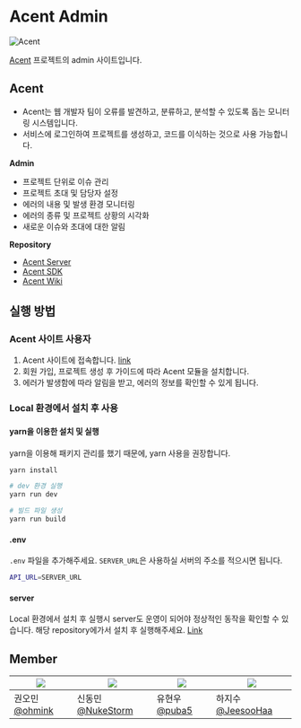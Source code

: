 # Acent Admin 

![Acent](https://user-images.githubusercontent.com/52685325/102728089-1ce1fa00-436d-11eb-86b3-cfa0197e6870.PNG)

[Acent](http://101.101.208.107/) 프로젝트의  admin 사이트입니다.  

## Acent 

- Acent는 웹 개발자 팀이 오류를 발견하고, 분류하고, 분석할 수 있도록 돕는 모니터링 시스템입니다. 
- 서비스에 로그인하여 프로젝트를 생성하고, 코드를 이식하는 것으로 사용 가능합니다. 

**Admin**

- 프로젝트 단위로 이슈 관리 
- 프로젝트 초대 및 담당자 설정 
- 에러의 내용 및 발생 환경 모니터링 
- 에러의 종류 및 프로젝트 상황의 시각화 
- 새로운 이슈와 초대에 대한 알림 

**Repository**

- [Acent Server](https://github.com/boostcamp-2020/Project11-C-Web-FE-Performance-Monitoring-Server)
- [Acent SDK](https://github.com/boostcamp-2020/Project11-C-Web-FE-Performance-Monitoring-SDK)
- [Acent Wiki](https://github.com/boostcamp-2020/Project11-C-Web-FE-Performance-Monitoring-Server/wiki)

## 실행 방법

### Acent 사이트 사용자

1. Acent 사이트에 접속합니다. [link](http://101.101.208.107/)
2. 회원 가입, 프로젝트 생성 후 가이드에 따라 Acent 모듈을 설치합니다. 
3. 에러가 발생함에 따라 알림을 받고, 에러의 정보를 확인할 수 있게 됩니다. 

### Local 환경에서 설치 후 사용

#### yarn을 이용한 설치 및 실행 

yarn을 이용해 패키지 관리를 했기 때문에, yarn 사용을 권장합니다. 

```bash
yarn install 

# dev 환경 실행
yarn run dev 

# 빌드 파일 생성
yarn run build
```

#### .env 

`.env` 파일을 추가해주세요. `SERVER_URL`은 사용하실 서버의 주소를 적으시면 됩니다. 

```bash
API_URL=SERVER_URL
```

#### server

Local 환경에서 설치 후 실행시 server도 운영이 되어야 정상적인 동작을 확인할 수 있습니다. 해당 repository에가서 설치 후 실행해주세요. [Link](https://github.com/boostcamp-2020/Project11-C-Web-FE-Performance-Monitoring-Server)

## Member

| ![](https://avatars2.githubusercontent.com/u/45379812?s=460&v=4) | ![](https://avatars0.githubusercontent.com/u/22471977?s=460&v=4) | ![](https://avatars3.githubusercontent.com/u/37804777?s=460&u=088956f4c1a3613536ddb54dac7492b469a12ca9&v=4) | ![](https://avatars3.githubusercontent.com/u/52685325?s=460&u=a56a2d9019115082b13847ca8162879e85117932&v=4) |
| ------------------------------------------------------------ | ------------------------------------------------------------ | ------------------------------------------------------------ | ------------------------------------------------------------ |
| 권오민 [@ohmink](https://github.com/ohmink)                  | 신동민 [@NukeStorm](https://github.com/NukeStorm)            | 유현우 [@puba5](https://github.com/puba5)                    | 하지수 [@JeesooHaa](https://github.com/JeesooHaa)            |

